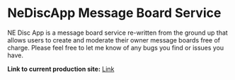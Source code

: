 # NeDiscApp Message Board Service

NE Disc App is a message board service re-written from the ground up that allows users to create and moderate their owner message boards free of charge. Please feel free to let me know of any bugs you find or issues you have.



**Link to current production site:** [Link](https://nediscapp.herokuapp.com/)
